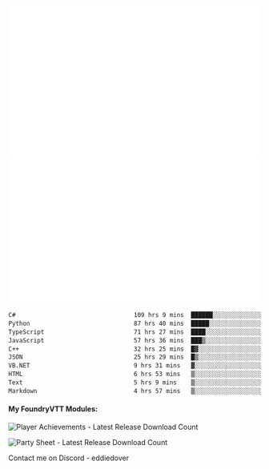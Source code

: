 
![](https://raw.githubusercontent.com/eddiedover/ghstats/master/generated/overview.svg)
![](https://raw.githubusercontent.com/eddiedover/ghstats/master/generated/languages.svg)

<!--START_SECTION:waka-->

```txt
C#                                 109 hrs 9 mins  ██████░░░░░░░░░░░░░░░░░░░   24.51 %
Python                             87 hrs 40 mins  █████░░░░░░░░░░░░░░░░░░░░   19.68 %
TypeScript                         71 hrs 27 mins  ████░░░░░░░░░░░░░░░░░░░░░   16.04 %
JavaScript                         57 hrs 36 mins  ███▒░░░░░░░░░░░░░░░░░░░░░   12.93 %
C++                                32 hrs 25 mins  █▓░░░░░░░░░░░░░░░░░░░░░░░   07.28 %
JSON                               25 hrs 29 mins  █▒░░░░░░░░░░░░░░░░░░░░░░░   05.72 %
VB.NET                             9 hrs 31 mins   ▓░░░░░░░░░░░░░░░░░░░░░░░░   02.14 %
HTML                               6 hrs 53 mins   ▒░░░░░░░░░░░░░░░░░░░░░░░░   01.55 %
Text                               5 hrs 9 mins    ▒░░░░░░░░░░░░░░░░░░░░░░░░   01.16 %
Markdown                           4 hrs 57 mins   ▒░░░░░░░░░░░░░░░░░░░░░░░░   01.11 %
```

<!--END_SECTION:waka-->

#### My FoundryVTT Modules:

  ![Player Achievements - Latest Release Download Count](https://img.shields.io/badge/dynamic/json?label=Player%20Achievements%20-%20Downloads@latest&query=assets%5B1%5D.download_count&url=https%3A%2F%2Fapi.github.com%2Frepos%2FEddieDover%2Ffvtt-player-achievements%2Freleases%2Flatest)

  ![Party Sheet - Latest Release Download Count](https://img.shields.io/badge/dynamic/json?label=Party%20Sheet%20-%20Downloads@latest&query=assets%5B1%5D.download_count&url=https%3A%2F%2Fapi.github.com%2Frepos%2FEddieDover%2Ffvtt-party-sheet%2Freleases%2Flatest)

<a rel="me" href="https://techhub.social/@EddieDover"></a>

Contact me on Discord - eddiedover
